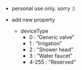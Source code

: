 - personal use only. sorry :)

- add new property
  - deviceType 
    - 0 : ”Generic valve”
    - 1 : ”Irrigation”
    - 2 : ”Shower head”
    - 3 : ”Water faucet”
    - 4-255 : ”Reserved”
